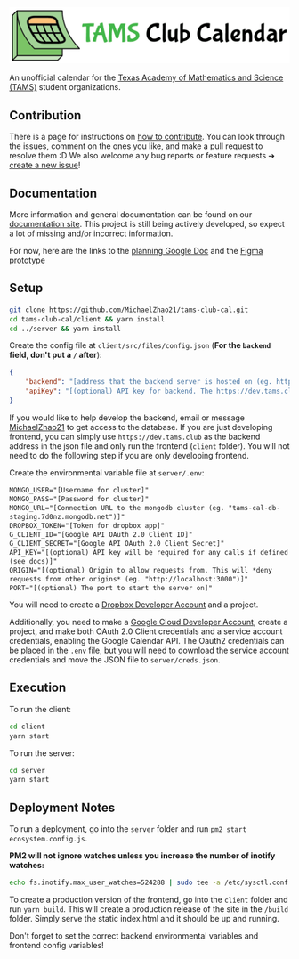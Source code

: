 ![TAMS Club Calendar](docs/_images/logo-banner.png)

An unofficial calendar for the [Texas Academy of Mathematics and Science (TAMS)](https://tams.unt.edu/) student organizations.

## Contribution

There is a page for instructions on [how to contribute](CONTRIBUTING.md). You can look through the issues, comment on the ones you like, and make a pull request to resolve them :D We also welcome any bug reports or feature requests ➔ [create a new issue](https://github.com/MichaelZhao21/tams-club-cal/issues/new)!

## Documentation

More information and general documentation can be found on our [documentation site](https://docs.tams.club). This project is still being actively developed, so expect a lot of missing and/or incorrect information.

For now, here are the links to the [planning Google Doc](https://docs.google.com/document/d/1U_zqoEiplk0ODeGdMTzK1aLhz9OYFQV0FlhSI52VSBo/edit?usp=sharing) and the [Figma prototype](https://www.figma.com/file/yp3mDSciGjMZBZknjbog49/TAMS-Club-Calendar?node-id=0%3A1)

## Setup

```bash
git clone https://github.com/MichaelZhao21/tams-club-cal.git
cd tams-club-cal/client && yarn install
cd ../server && yarn install
```

Create the config file at `client/src/files/config.json` (**For the `backend` field, don't put a `/` after**):

```json
{
    "backend": "[address that the backend server is hosted on (eg. http://localhost:5000)]",
    "apiKey": "[(optional) API key for backend. The https://dev.tams.club backend used for development does NOT need this]"
}
```

If you would like to help develop the backend, email or message [MichaelZhao21](https://github.com/MichaelZhao21) to get access to the database. If you are just developing frontend, you can simply use `https://dev.tams.club` as the backend address in the json file and only run the frontend (`client` folder). You will not need to do the following step if you are only developing frontend.

Create the environmental variable file at `server/.env`:

```.env
MONGO_USER="[Username for cluster]"
MONGO_PASS="[Password for cluster]"
MONGO_URL="[Connection URL to the mongodb cluster (eg. "tams-cal-db-staging.7d0nz.mongodb.net")]"
DROPBOX_TOKEN="[Token for dropbox app]"
G_CLIENT_ID="[Google API OAuth 2.0 Client ID]"
G_CLIENT_SECRET="[Google API OAuth 2.0 Client Secret]"
API_KEY="[(optional) API key will be required for any calls if defined (see docs)]"
ORIGIN="[(optional) Origin to allow requests from. This will *deny requests from other origins* (eg. "http://localhost:3000")]"
PORT="[(optional) The port to start the server on]"
```

You will need to create a [Dropbox Developer Account](https://www.dropbox.com/developers/reference/getting-started?_tk=guides_lp&_ad=guides2&_camp=get_started#app%20console) and a project.

Additionally, you need to make a [Google Cloud Developer Account](https://cloud.google.com/docs), create a project, and make both OAuth 2.0 Client credentials and a service account credentials, enabling the Google Calendar API. The Oauth2 credentials can be placed in the `.env` file, but you will need to download the service account credentials and move the JSON file to `server/creds.json`.

## Execution

To run the client:

```bash
cd client
yarn start
```

To run the server:

```bash
cd server
yarn start
```

## Deployment Notes

To run a deployment, go into the `server` folder and run `pm2 start ecosystem.config.js`.

**PM2 will not ignore watches unless you increase the number of inotify watches:**

```bash
echo fs.inotify.max_user_watches=524288 | sudo tee -a /etc/sysctl.conf && sudo sysctl -p
```

To create a production version of the frontend, go into the `client` folder and run `yarn build`. This will create a production release of the site in the `/build` folder. Simply serve the static index.html and it should be up and running.

Don't forget to set the correct backend environmental variables and frontend config variables!
